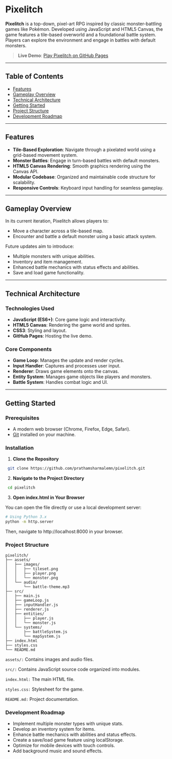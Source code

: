 # Pixelitch

**Pixelitch** is a top-down, pixel-art RPG inspired by classic monster-battling games like Pokémon. Developed using JavaScript and HTML5 Canvas, the game features a tile-based overworld and a foundational battle system. Players can explore the environment and engage in battles with default monsters.

> **Live Demo**: [Play Pixelitch on GitHub Pages](https://prathamsharmalemn.github.io/pixelitch/)

---

## Table of Contents

- [Features](#features)
- [Gameplay Overview](#gameplay-overview)
- [Technical Architecture](#technical-architecture)
- [Getting Started](#getting-started)
- [Project Structure](#project-structure)
- [Development Roadmap](#development-roadmap)

---

## Features

- **Tile-Based Exploration**: Navigate through a pixelated world using a grid-based movement system.
- **Monster Battles**: Engage in turn-based battles with default monsters.
- **HTML5 Canvas Rendering**: Smooth graphics rendering using the Canvas API.
- **Modular Codebase**: Organized and maintainable code structure for scalability.
- **Responsive Controls**: Keyboard input handling for seamless gameplay.

---

## Gameplay Overview

In its current iteration, Pixelitch allows players to:

- Move a character across a tile-based map.
- Encounter and battle a default monster using a basic attack system.

Future updates aim to introduce:

- Multiple monsters with unique abilities.
- Inventory and item management.
- Enhanced battle mechanics with status effects and abilities.
- Save and load game functionality.

---

## Technical Architecture

### Technologies Used

- **JavaScript (ES6+)**: Core game logic and interactivity.
- **HTML5 Canvas**: Rendering the game world and sprites.
- **CSS3**: Styling and layout.
- **GitHub Pages**: Hosting the live demo.

### Core Components

- **Game Loop**: Manages the update and render cycles.
- **Input Handler**: Captures and processes user input.
- **Renderer**: Draws game elements onto the canvas.
- **Entity System**: Manages game objects like players and monsters.
- **Battle System**: Handles combat logic and UI.

---

## Getting Started

### Prerequisites

- A modern web browser (Chrome, Firefox, Edge, Safari).
- [Git](https://git-scm.com/) installed on your machine.

### Installation

1. **Clone the Repository**

  ```bash
   git clone https://github.com/prathamsharmalemn/pixelitch.git
   ```
2. **Navigate to the Project Directory**

  ```bash
   cd pixelitch
  ```
3. **Open index.html in Your Browser**

You can open the file directly or use a local development server:

  ```bash
  # Using Python 3.x
  python -m http.server
  ```
Then, navigate to http://localhost:8000 in your browser.

### Project Structure

```plaintext
pixelitch/
├── assets/
│   ├── images/
│   │   ├── tileset.png
│   │   ├── player.png
│   │   └── monster.png
│   └── audio/
│       └── battle-theme.mp3
├── src/
│   ├── main.js
│   ├── gameLoop.js
│   ├── inputHandler.js
│   ├── renderer.js
│   ├── entities/
│   │   ├── player.js
│   │   └── monster.js
│   └── systems/
│       ├── battleSystem.js
│       └── mapSystem.js
├── index.html
├── styles.css
└── README.md
```
``` assets/: ``` Contains images and audio files.

``` src/: ``` Contains JavaScript source code organized into modules.

``` index.html: ``` The main HTML file.

``` styles.css: ``` Stylesheet for the game.

``` README.md: ``` Project documentation.

### Development Roadmap

 - Implement multiple monster types with unique stats.
 - Develop an inventory system for items.
 - Enhance battle mechanics with abilities and status effects.
 - Create a save/load game feature using localStorage.
 - Optimize for mobile devices with touch controls.
 - Add background music and sound effects.

